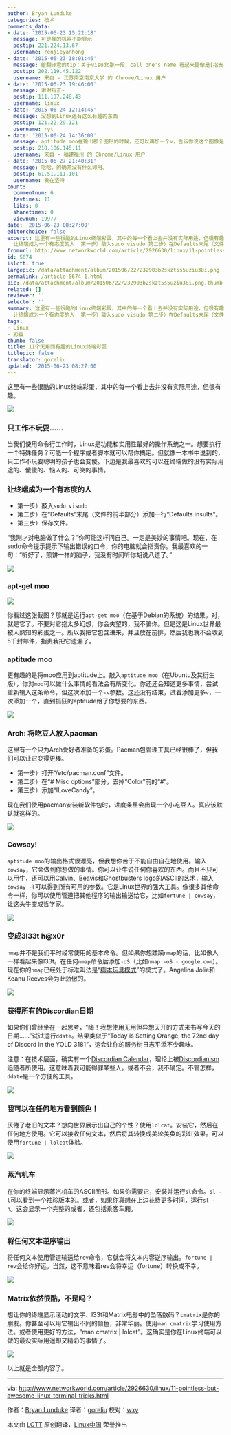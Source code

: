 ```yaml
---
author: Bryan Lunduke
categories: 技术
comments_data:
- date: '2015-06-23 15:22:18'
  message: 可是我的机器不能显示
  postip: 221.224.13.67
  username: renjieyanhong
- date: '2015-06-23 18:01:46'
  message: 给翻译君的tip：关于visudo那一段，call one's name 看起来更像是[指责某人]的意思
  postip: 202.119.45.122
  username: 来自 - 江苏南京南京大学 的 Chrome/Linux 用户
- date: '2015-06-23 19:46:00'
  message: 谢谢指正~
  postip: 111.197.248.43
  username: linux
- date: '2015-06-24 12:14:45'
  message: 没想到Linux还有这么有趣的东西
  postip: 121.22.29.121
  username: ryt
- date: '2015-06-24 14:36:00'
  message: aptitude moo在输出那个图形的时候，还可以再加一个v，告诉你说这个图像是蛇吞象。。。
  postip: 218.106.145.11
  username: 来自 - 福建福州 的 Chrome/Linux 用户
- date: '2015-06-27 21:40:31'
  message: 哈哈，的确并没有什么卵用。
  postip: 61.51.111.101
  username: 贵在坚持
count:
  commentnum: 6
  favtimes: 11
  likes: 0
  sharetimes: 0
  viewnum: 19977
date: '2015-06-23 08:27:00'
editorchoice: false
excerpt: 这里有一些很酷的Linux终端彩蛋，其中的每一个看上去并没有实际用途，但很有趣。  只工作不玩耍 当我们使用命令行工作时，Linux是功能和实用性最好的操作系统之一。想要执行一个特殊任务？可能一个程序或者脚本就可以帮你搞定。但就像一本书中说到的，只工作不玩耍聪明的孩子也会变傻。下边是我最喜欢的可以在终端做的没有实际用途的、傻傻的、恼人的、可笑的事情。
  让终端成为一个有态度的人  第一步）敲入sudo visudo 第二步）在Defaults末尾（文件的前半部分）添加一行Defaults insults。 第三步）保存文件。  我刚才对电脑做了什么？
fromurl: http://www.networkworld.com/article/2926630/linux/11-pointless-but-awesome-linux-terminal-tricks.html
id: 5674
islctt: true
largepic: /data/attachment/album/201506/22/232903b2skzt5s5uziu38i.png
permalink: /article-5674-1.html
pic: /data/attachment/album/201506/22/232903b2skzt5s5uziu38i.png.thumb.jpg
related: []
reviewer: ''
selector: ''
summary: 这里有一些很酷的Linux终端彩蛋，其中的每一个看上去并没有实际用途，但很有趣。  只工作不玩耍 当我们使用命令行工作时，Linux是功能和实用性最好的操作系统之一。想要执行一个特殊任务？可能一个程序或者脚本就可以帮你搞定。但就像一本书中说到的，只工作不玩耍聪明的孩子也会变傻。下边是我最喜欢的可以在终端做的没有实际用途的、傻傻的、恼人的、可笑的事情。
  让终端成为一个有态度的人  第一步）敲入sudo visudo 第二步）在Defaults末尾（文件的前半部分）添加一行Defaults insults。 第三步）保存文件。  我刚才对电脑做了什么？
tags:
- Linux
- 彩蛋
thumb: false
title: 11个无用而有趣的Linux终端彩蛋
titlepic: false
translator: goreliu
updated: '2015-06-23 08:27:00'
---
```


这里有一些很酷的Linux终端彩蛋，其中的每一个看上去并没有实际用途，但很有趣。


![](/data/attachment/album/201506/22/232903b2skzt5s5uziu38i.png)


### 只工作不玩耍……


当我们使用命令行工作时，Linux是功能和实用性最好的操作系统之一。想要执行一个特殊任务？可能一个程序或者脚本就可以帮你搞定。但就像一本书中说到的，只工作不玩耍聪明的孩子也会变傻。下边是我最喜欢的可以在终端做的没有实际用途的、傻傻的、恼人的、可笑的事情。


### 让终端成为一个有态度的人


* 第一步）敲入`sudo visudo`
* 第二步）在“Defaults”末尾（文件的前半部分）添加一行“Defaults insults”。
* 第三步）保存文件。


“我刚才对电脑做了什么？”你可能这样问自己。一定是美妙的事情吧。现在，在sudo命令提示提示下输出错误的口令，你的电脑就会指责你。我最喜欢的一句：“听好了，煎饼一样的脑子，我没有时间听你胡说八道了。”


![](/data/attachment/album/201506/22/232903dzaz2mev0eev20ms.png)


### apt-get moo


![](/data/attachment/album/201506/22/232904ht4tthplanydtopt.png)


你看过这张截图？那就是运行`apt-get moo`（在基于Debian的系统）的结果。对，就是它了。不要对它抱太多幻想，你会失望的，我不骗你。但是这是Linux世界最被人熟知的彩蛋之一。所以我把它包含进来，并且放在前排，然后我也就不会收到5千封邮件，指责我把它遗漏了。


### aptitude moo


更有趣的是将moo应用到aptitude上。敲入`aptitude moo`（在Ubuntu及其衍生版），你对`moo`可以做什么事情的看法会有所变化。你还还会知道更多事情，尝试重新输入这条命令，但这次添加一个`-v`参数。这还没有结束，试着添加更多`v`，一次添加一个，直到抓狂的aptitude给了你想要的东西。


![](/data/attachment/album/201506/22/232904cnatdnodjqtnjg9t.png)


### Arch: 将吃豆人放入pacman


这里有一个只为Arch爱好者准备的彩蛋。Pacman包管理工具已经很棒了，但我们可以让它变得更棒。


* 第一步）打开“/etc/pacman.conf”文件。
* 第二步）在“# Misc options”部分，去掉“Color”前的“#”。
* 第三步）添加“ILoveCandy”。


现在我们使用pacman安装新软件包时，进度条里会出现一个小吃豆人。真应该默认就这样的。


![](/data/attachment/album/201506/22/232904p9rvrxck9xmjvkfv.png)


### Cowsay!


`aptitude moo`的输出格式很漂亮，但我想你苦于不能自由自在地使用。输入`cowsay`，它会做到你想做的事情。你可以让牛说任何你喜欢的东西。而且不只可以用牛，还可以用Calvin、Beavis和Ghostbusters logo的ASCII的艺术，输入`cowsay -l`可以得到所有可用的参数。它是Linux世界的强大工具。像很多其他命令一样，你可以使用管道把其他程序的输出输送给它，比如`fortune | cowsay`，让这头牛变成哲学家。


![](/data/attachment/album/201506/22/232905dkdrod2ro4vg5mrv.png)


### 变成3l33t h@x0r


`nmap`并不是我们平时经常使用的基本命令。但如果你想蹂躏`nmap`的话，比如像人一样看起来像l33t。在任何`nmap`命令后添加`-oS`（比如`nmap -oS - google.com`）。现在你的`nmap`已经处于标准叫法是“[脚本玩具模式](http://nmap.org/book/output-formats-script-kiddie.html)”的模式了。Angelina Jolie和Keanu Reeves会为此骄傲的。


![](/data/attachment/album/201506/22/232905gxa99z359kqxqc9u.png)


### 获得所有的Discordian日期


如果你们曾经坐在一起思考，“嗨！我想使用无用但异想天开的方式来书写今天的日期……”试试运行`ddate`。结果类似于“Today is Setting Orange, the 72nd day of Discord in the YOLD 3181”，这会让你的服务树日志平添不少趣味。


注意：在技术层面，确实有一个[Discordian Calendar](http://en.wikipedia.org/wiki/Discordian_calendar)，理论上被[Discordianism](http://en.wikipedia.org/wiki/Discordianism)追随者所使用。这意味着我可能得罪某些人。或者不会，我不确定。不管怎样，`ddate`是一个方便的工具。


![](/data/attachment/album/201506/22/232905tsjzeedjunkdh1h6.png)


### 我可以在任何地方看到颜色！


厌倦了老旧的文本？想向世界展示出自己的个性？使用`lolcat`。安装它，然后在任何地方使用。它可以接收任何文本，然后将其转换成美轮美奂的彩虹效果。可以使用`fortune | lolcat`体验。


![](/data/attachment/album/201506/22/232905rds5oohpmtoquuol.png)


### 蒸汽机车


在你的终端显示蒸汽机车的ASCII图形。如果你需要它，安装并运行`sl`命令。`sl -l`可以看到一个袖珍版本的。或者，如果你真想在上边花费更多时间，运行`sl -h`。这会显示一个完整的或者，还包括乘客车厢。


![](/data/attachment/album/201506/22/232906fo067kcfmhgp09c8.png)


### 将任何文本逆序输出


将任何文本使用管道输送给`rev`命令，它就会将文本内容逆序输出。`fortune | rev`会给你好运。当然，这不意味着rev会将幸运（fortune）转换成不幸。


![](/data/attachment/album/201506/22/232906cbssbdtpsa2jpkuu.png)


### Matrix依然很酷，不是吗？


想让你的终端显示滚动的文字、l33t和Matrix电影中的坠落数码？`cmatrix`是你的朋友。你甚至可以用它输出不同的颜色，非常华丽。使用`man cmatrix`学习使用方法。或者使用更好的方法，“man cmatrix | lolcat”。这确实是你在Linux终端可以做的最没实际用途却又精彩的事情了。


![](/data/attachment/album/201506/22/232906gzxd69gguuefzuzj.png)


以上就是全部内容了。




---


via: <http://www.networkworld.com/article/2926630/linux/11-pointless-but-awesome-linux-terminal-tricks.html>


作者：[Bryan Lunduke](http://www.networkworld.com/author/Bryan-Lunduke/) 译者：[goreliu](https://github.com/goreliu) 校对：[wxy](https://github.com/wxy)


本文由 [LCTT](https://github.com/LCTT/TranslateProject) 原创翻译，[Linux中国](https://linux.cn/) 荣誉推出